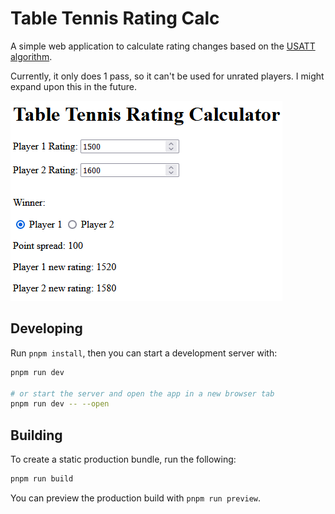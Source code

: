 # Table Tennis Rating Calc

A simple web application to calculate rating changes based on the [USATT algorithm](https://usatt.simplycompete.com/info/ratings).

Currently, it only does 1 pass, so it can't be used for unrated players. I might expand upon this in the future.

![image of ui](image.png)

## Developing

Run `pnpm install`, then you can start a development server with:

```bash
pnpm run dev

# or start the server and open the app in a new browser tab
pnpm run dev -- --open
```

## Building

To create a static production bundle, run the following:

```bash
pnpm run build
```

You can preview the production build with `pnpm run preview`.
